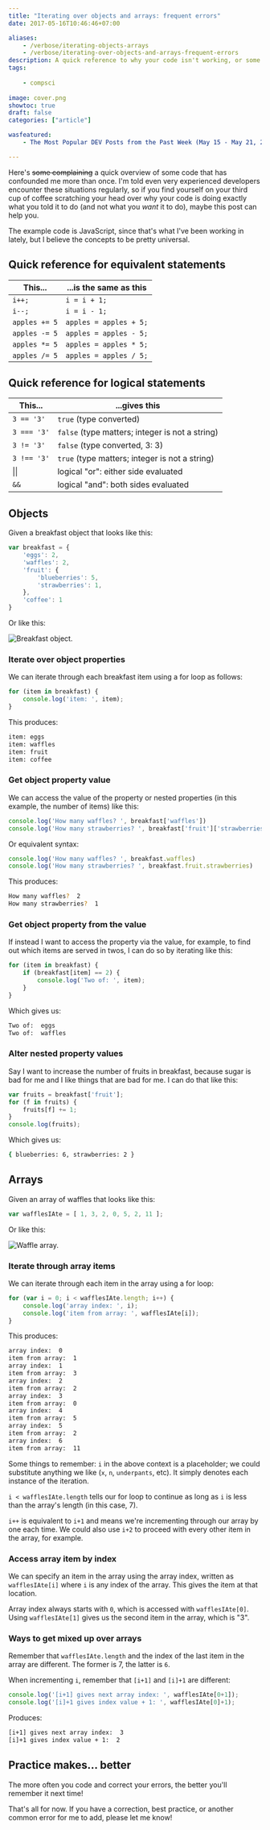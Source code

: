 ```yaml
---
title: "Iterating over objects and arrays: frequent errors"
date: 2017-05-16T10:46:46+07:00

aliases:
    - /verbose/iterating-objects-arrays
    - /verbose/iterating-over-objects-and-arrays-frequent-errors
description: A quick reference to why your code isn't working, or some errors I frequently make with iteration when the coffee wears off.
tags:
    
    - compsci
    
image: cover.png
showtoc: true
draft: false
categories: ["article"]

wasfeatured:
    - The Most Popular DEV Posts from the Past Week (May 15 - May 21, 2017) : https://dev.to/thepracticaldev/in-case-you-missed-it-the-most-popular-dev-posts-from-the-past-week-may-15---may-21-2017

---
```


Here's ~~some complaining~~ a quick overview of some code that has confounded me more than once. I'm told even very experienced developers encounter these situations regularly, so if you find yourself on your third cup of coffee scratching your head over why your code is doing exactly what you told it to do (and not what you *want* it to do), maybe this post can help you.

The example code is JavaScript, since that's what I've been working in lately, but I believe the concepts to be pretty universal.

## Quick reference for equivalent statements

| This...       | ...is the same as this |
| ------------- | ---------------------- |
| `i++;`        | `i = i + 1;`           |
| `i--;`        | `i = i - 1;`           |
| `apples += 5` | `apples = apples + 5;` |
| `apples -= 5` | `apples = apples - 5;` |
| `apples *= 5` | `apples = apples * 5;` |
| `apples /= 5` | `apples = apples / 5;` |

## Quick reference for logical statements

| This...      | ...gives this                                   |
| ------------ | ----------------------------------------------- |
| `3 == '3'`   | `true` (type converted)                         |
| `3 === '3'`  | `false` (type matters; integer is not a string) |
| `3 != '3'`   | `false` (type converted, 3: 3)                  |
| `3 !== '3'`  | `true` (type matters; integer is not a string)  |
| &#124;&#124; | logical "or": either side evaluated             |
| `&&`         | logical "and": both sides evaluated             |

## Objects

Given a breakfast object that looks like this:

```js
var breakfast = {
    'eggs': 2,
    'waffles': 2,
    'fruit': {
        'blueberries': 5,
        'strawberries': 1,
    },
    'coffee': 1
}
```

Or like this:

![Breakfast object.](cover.png#center)

### Iterate over object properties

We can iterate through each breakfast item using a for loop as follows:

```js
for (item in breakfast) {
    console.log('item: ', item);
}
```

This produces:

```sh
item: eggs
item: waffles
item: fruit
item: coffee
```

### Get object property value

We can access the value of the property or nested properties (in this example, the number of items) like this:

```js
console.log('How many waffles? ', breakfast['waffles'])
console.log('How many strawberries? ', breakfast['fruit']['strawberries'])
```

Or equivalent syntax:

```js
console.log('How many waffles? ', breakfast.waffles)
console.log('How many strawberries? ', breakfast.fruit.strawberries)
```

This produces:

```sh
How many waffles?  2
How many strawberries?  1
```

### Get object property from the value

If instead I want to access the property via the value, for example, to find out which items are served in twos, I can do so by iterating like this:

```js
for (item in breakfast) {
    if (breakfast[item] == 2) {
        console.log('Two of: ', item);
    }
}
```

Which gives us:

```sh
Two of:  eggs
Two of:  waffles
```

### Alter nested property values

Say I want to increase the number of fruits in breakfast, because sugar is bad for me and I like things that are bad for me. I can do that like this:

```js
var fruits = breakfast['fruit'];
for (f in fruits) {
    fruits[f] += 1;
}
console.log(fruits);
```

Which gives us:

```sh
{ blueberries: 6, strawberries: 2 }
```

## Arrays

Given an array of waffles that looks like this:

```js
var wafflesIAte = [ 1, 3, 2, 0, 5, 2, 11 ];
```

Or like this:

![Waffle array.](iteration-waffles.png)

### Iterate through array items

We can iterate through each item in the array using a for loop:

```js
for (var i = 0; i < wafflesIAte.length; i++) {
    console.log('array index: ', i);
    console.log('item from array: ', wafflesIAte[i]);
}
```

This produces:

```sh
array index:  0
item from array:  1
array index:  1
item from array:  3
array index:  2
item from array:  2
array index:  3
item from array:  0
array index:  4
item from array:  5
array index:  5
item from array:  2
array index:  6
item from array:  11
```

Some things to remember:
`i` in the above context is a placeholder; we could substitute anything we like (`x`, `n`, `underpants`, etc). It simply denotes each instance of the iteration.

`i < wafflesIAte.length` tells our for loop to continue as long as `i` is less than the array's length (in this case, 7).

`i++` is equivalent to `i+1` and means we're incrementing through our array by one each time. We could also use `i+2` to proceed with every other item in the array, for example.

### Access array item by index

We can specify an item in the array using the array index, written as `wafflesIAte[i]` where `i` is any index of the array. This gives the item at that location.

Array index always starts with `0`, which is accessed with `wafflesIAte[0]`. Using `wafflesIAte[1]` gives us the second item in the array, which is "3".

### Ways to get mixed up over arrays

Remember that `wafflesIAte.length` and the index of the last item in the array are different. The former is 7, the latter is `6`.

When incrementing `i`, remember that `[i+1]` and `[i]+1` are different:

```js
console.log('[i+1] gives next array index: ', wafflesIAte[0+1]);
console.log('[i]+1 gives index value + 1: ', wafflesIAte[0]+1);
```

Produces:

```sh
[i+1] gives next array index:  3
[i]+1 gives index value + 1:  2
```

## Practice makes... better

The more often you code and correct your errors, the better you'll remember it next time!

That's all for now. If you have a correction, best practice, or another common error for me to add, please let me know!
